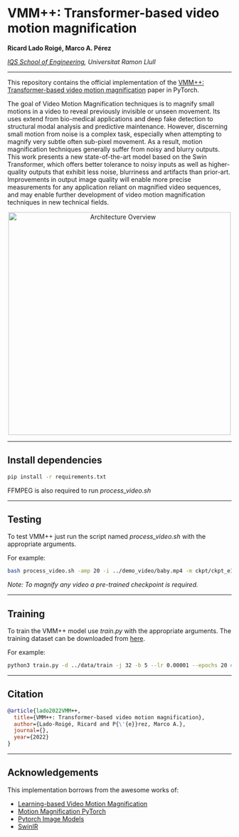 # VMM++: Transformer-based video motion magnification

**Ricard Lado Roigé, Marco A. Pérez**

*[IQS School of Engineering](https://www.iqs.edu/en 'IQS'), Universitat Ramon Llull*

---

This repository contains the official implementation of the [VMM++: Transformer-based video motion magnification](https://www.iqs.edu/en 'paper') paper in PyTorch.

The goal of Video Motion Magnification techniques is to magnify small motions in a video to reveal previously invisible or unseen movement. Its uses extend from bio-medical applications and deep fake detection to structural modal analysis and predictive maintenance. However, discerning small motion from noise is a complex task, especially when attempting to magnify very subtle often sub-pixel movement. As a result, motion magnification techniques generally suffer from noisy and blurry outputs. This work presents a new state-of-the-art model based on the Swin Transformer, which offers better tolerance to noisy inputs as well as higher-quality outputs that exhibit less noise, blurriness and artifacts than prior-art. Improvements in output image quality will enable more precise measurements for any application reliant on magnified video sequences, and may enable further development of video motion magnification techniques in new technical fields.

<p style="text-align: center;"><img src="https://user-images.githubusercontent.com/25719985/176877923-ac6c27cd-5b97-4fed-aedd-739d10ef679b.png" alt="Architecture Overview" width="500"/></p>

---
## Install dependencies
```bash
pip install -r requirements.txt
```

FFMPEG is also required to run *process_video.sh*

---
## Testing
To test VMM++ just run the script named *process_video.sh* with the appropriate arguments. 

For example:

```bash
bash process_video.sh -amp 20 -i ../demo_video/baby.mp4 -m ckpt/ckpt_e17.pth.tar -o vmmpp_demo_x20_static -s ../demo_video/ -f 30
```
*Note: To magnify any video a pre-trained checkpoint is required.*

---
## Training
To train the VMM++ model use *train.py* with the appropriate arguments. The training dataset can be downloaded from [here](https://github.com/12dmodel/deep_motion_mag). 

For example:

```bash
python3 train.py -d ../data/train -j 32 -b 5 --lr 0.00001 --epochs 20 #--resume ckpt/ckpt_e01.pth.tar
```

---
## Citation
```bibtex
@article{lado2022VMM++,
  title={VMM++: Transformer-based video motion magnification},
  author={Lado-Roigé, Ricard and P{\'{e}}rez, Marco A.},
  journal={},
  year={2022}
}
```

---
## Acknowledgements

This implementation borrows from the awesome works of:
- [Learning-based Video Motion Magnification](https://github.com/12dmodel/deep_motion_mag 'Tensorflow implementation of Learning-based Video Motion Magnification')
- [Motion Magnification PyTorch](https://github.com/kkjh0723/motion_magnification_pytorch 'Jinhyung')
- [Pytorch Image Models](https://github.com/rwightman/pytorch-image-models 'Ross Wightman')
- [SwinIR](https://github.com/JingyunLiang/SwinIR 'Image Restoration Using Swin Transformer')
